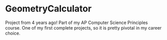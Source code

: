 # GeometryCalculator
Project from 4 years ago!
Part of my AP Computer Science Principles course.
One of my first complete projects, so it is pretty pivotal in my career choice.

